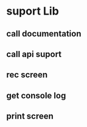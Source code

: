 # suport Lib

## call documentation

## call api suport

##  rec screen 

## get console log

## print screen
